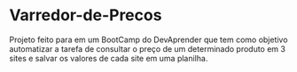 # Varredor-de-Precos
Projeto feito para em um BootCamp do DevAprender que tem como objetivo automatizar a tarefa de consultar o preço de um determinado produto em 3 sites e salvar os valores de cada site em uma planilha.
